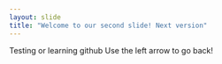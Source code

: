```yaml
---
layout: slide
title: "Welcome to our second slide! Next version"
---
```

Testing or learning github
Use the left arrow to go back!
